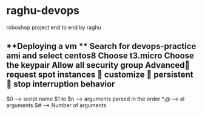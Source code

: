# raghu-devops
roboshop project end to end by raghu

**Deploying a vm **
Search for devops-practice ami and select centos8
Choose t3.micro
Choose the keypair
Allow all security group
Advanced request spot instances  customize  persistent  stop interruption behavior
------------------
$0 --> script name
$1 to $n --> arguments parsed in the order
$*,$@ --> al arguments
$# --> Number of arguments